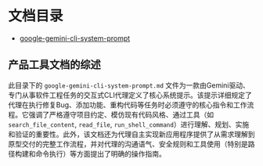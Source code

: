 # 文档目录

- [google-gemini-cli-system-prompt](./google-gemini-cli-system-prompt.md)

## 产品工具文档的综述

此目录下的 `google-gemini-cli-system-prompt.md` 文件为一款由Gemini驱动、专门从事软件工程任务的交互式CLI代理定义了核心系统提示。该提示详细规定了代理在执行修复Bug、添加功能、重构代码等任务时必须遵守的核心指令和工作流程。它强调了严格遵守项目约定、模仿现有代码风格、通过工具（如`search_file_content`, `read_file`, `run_shell_command`）进行理解、规划、实施和验证的重要性。此外，该文档还为代理自主实现新应用程序提供了从需求理解到原型交付的完整工作流程，并对代理的沟通语气、安全规则和工具使用（特别是路径构建和命令执行）等方面提出了明确的操作指南。